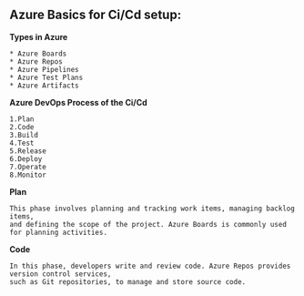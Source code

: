 ## Azure Basics for Ci/Cd setup:

**Types in Azure**
```
* Azure Boards
* Azure Repos
* Azure Pipelines
* Azure Test Plans
* Azure Artifacts
```

**Azure DevOps Process of the Ci/Cd**
```
1.Plan
2.Code
3.Build
4.Test
5.Release
6.Deploy
7.Operate
8.Monitor
```
**Plan**
```
This phase involves planning and tracking work items, managing backlog items,
and defining the scope of the project. Azure Boards is commonly used for planning activities.
```
**Code**
```
In this phase, developers write and review code. Azure Repos provides version control services,
such as Git repositories, to manage and store source code.
```
